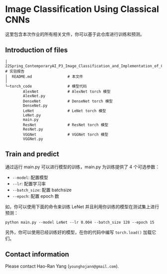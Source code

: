 # Image Classification Using Classical CNNs

这里包含本次作业的所有相关文件，你可以基于此仓库进行训练和预测。



## Introduction of files

```shell
│  22Spring_ContemporaryAI_P3_Image_Classification_and_Implementation_of_Classical_CNN.pdf	# 实验报告
│  README.md				# 本文件
│
└─torch_code				# 模型代码
        AlexNet				# AlexNet torch 模型
        AlexNet.py
        DenseNet			# DenseNet torch 模型
        DenseNet.py
        LeNet				# LeNet torch 模型
        LeNet.py
        main.py
        ResNet				# ResNet torch 模型
        ResNet.py
        VGGNet				# VGGNet torch 模型
        VGGNet.py
```



## Train and predict

通过运行 main.py 可以进行模型的训练，main.py 为训练提供了 4 个可选参数：

- `--model`: 配置模型
- `--lr`: 配置学习率
- `--batch_size`: 配置 batchsize
- `--epoch`: 配置 epoch 数

如，你可以使用下面的命令来训练 LeNet 并且利用你训练的模型在测试集上进行预测：

```shell
python main.py --model LeNet --lr 0.004 --batch_size 128 --epoch 15
```

另外，你可以使用已经训练好的模型，在你的代码中编写 `torch.load()` 加载它们。



## Contact information

Please contact Hao-Ran Yang (`younghojann@gmail.com`).
